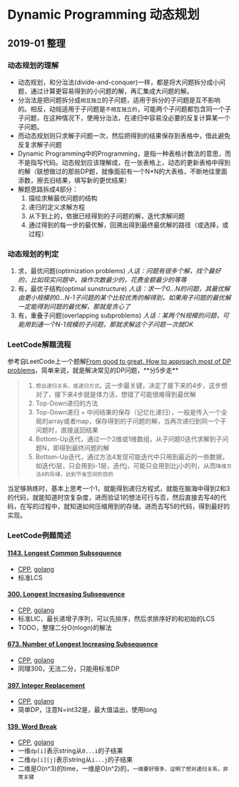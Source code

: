 # Dynamic Programming 动态规划

## 2019-01 整理

### 动态规划的理解

- 动态规划，和分治法(divide-and-conquer)一样，都是将大问题拆分成小问题，通过计算更容易得到的小问题的解，再汇集成大问题的解。
- 分治法是把问题拆分成`相互独立`的子问题，适用于拆分的子问题是互不影响的。相反，动规适用于子问题是`不相互独立的`，可能两个子问题都包含同一个子子问题，在这种情况下，使用分治法，在递归中容易没必要的反复计算某一个子问题。
- 而动态规划则只求解子问题一次，然后把得到的结果保存到表格中，借此避免反复求解子问题
- Dynamic Programming中的Programming，是指一种表格计数法的意思，而不是指写代码。动态规划应该理解成，在一张表格上，动态的更新表格中得到的解（联想做过的那些DP题，就像面前有一个N*N的大表格，不断地往里面添数，擦去旧结果，填写新的更优结果）
- 解题思路拆成4部分：
    1. 描绘求解最优问题的结构
    2. 递归的定义求解方程
    3. 从下到上的，依据已经得到的子问题的解，迭代求解问题
    4. 通过得到的每一步的最优解，回溯出得到最终最优解的路径（或选择，或过程）


### 动态规划的判定

1. 求，最优问题(optimization problems) *人话：问题有很多个解，找个最好的，比如现实问题中，操作次数最少的，花费金额最少的等等*
2. 有，最优子结构(optimal sunstructure) *人话：求一个0...N的问题，其最优解由更小规模的0...N-1子问题的某个比较优秀的解得到，如果用子问题的最优解一定能得到问题的最优解，那就是贪心了*
3. 有，重叠子问题(overlapping subproblems) *人话：某两个N规模的问题，可能用到通一个N-1规模的子问题，那就求解这个子问题一次就OK*

### LeetCode解题流程

参考自LeetCode上一个题解[From good to great. How to approach most of DP problems](https://leetcode.com/problems/house-robber/discuss/156523/From-good-to-great.-How-to-approach-most-of-DP-problems.)，简单来说，就是解决常见的DP问题，**分5步走**

> 1. `想出递归关系，或递归方式。`这一步最关键，决定了接下来的4步，这步想对了，接下来4步就是体力活，想错了可能很难得到最优解
> 2. Top-Down递归的方法
> 3. Top-Down递归 + 中间结果的保存（记忆化递归），一般是传入一个全局的array或者map，保存得到的子问题的解，当再次递归到同一个子问题时，直接返回结果
> 4. Bottom-Up迭代，通过一个2维或1维数组，从子问题0迭代求解到子问题N，即得到最终问题的解
> 5. Bottom-Up迭代，通过方法4发现可能迭代中只用到最近的一些数据，如迭代i层，只会用到i-1层，迭代j，可能只会用到比j小的列，从而`降维方法4的存储，达到节省空间的目的`

当足够熟练时，基本上思考一个1，就能得到递归方程式，就能在脑海中得到2和3的代码，就能知道时空复杂度，进而验证1的想法可行与否，然后直接去写4的代码，在写的过程中，就知道如何压缩用到的存储，进而去写5的代码，得到最好的实现。

### LeetCode例题简述

#### [1143. Longest Common Subsequence](https://leetcode.com/problems/longest-common-subsequence/)

- [CPP](../cpp/1143.cpp), [golang](../golang/1143.go)
- 标准LCS

#### [300. Longest Increasing Subsequence](https://leetcode.com/problems/longest-increasing-subsequence/)

- [CPP](../cpp/0300.cpp), [golang](../golang/0300.go)
- 标准LIC，最长递增子序列，可以先排序，然后求排序好的和初始的LCS
- TODO，整理二分O(nlogn)的解法

#### [673. Number of Longest Increasing Subsequence](https://leetcode.com/problems/number-of-longest-increasing-subsequence/)

- [CPP](../cpp/0673.cpp), [golang](../golang/0673.go)
- 同理300，无法二分，只能用标准DP

#### [397. Integer Replacement](https://leetcode.com/problems/integer-replacement/)

- [CPP](../cpp/0397.cpp), [golang](../golang/0397.go)
- 简单DP，注意N=int32是，最大值溢出，使用long

#### [139. Word Break](https://leetcode.com/problems/word-break/)

- [CPP](../cpp/0139.cpp), [golang](../golang/0139.go)
- 一维`dp[i]`表示string从`0...i`的子结果
- 二维`dp[i][j]`表示string从`i...j`的子结果
- 二维是O(n^3)的time，一维是O(n^2)的，`一维要好很多，证明了想对递归关系，非常关键`
